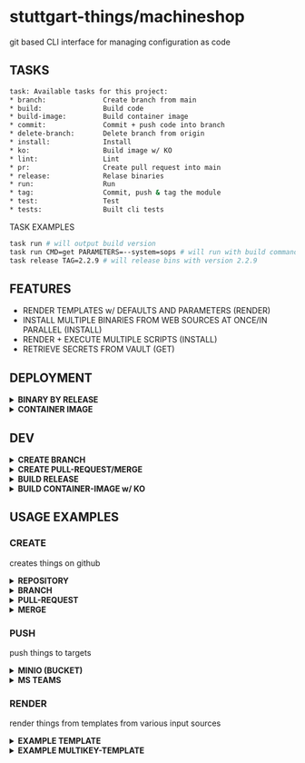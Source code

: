 # stuttgart-things/machineshop

git based CLI interface for managing configuration as code

## TASKS

```bash
task: Available tasks for this project:
* branch:              Create branch from main
* build:               Build code
* build-image:         Build container image
* commit:              Commit + push code into branch
* delete-branch:       Delete branch from origin
* install:             Install
* ko:                  Build image w/ KO
* lint:                Lint
* pr:                  Create pull request into main
* release:             Relase binaries
* run:                 Run
* tag:                 Commit, push & tag the module
* test:                Test
* tests:               Built cli tests
```

TASK EXAMPLES

```bash
task run # will output build version
task run CMD=get PARAMETERS=--system=sops # will run with build command get + parameters
task release TAG=2.2.9 # will release bins with version 2.2.9
```


## FEATURES
* RENDER TEMPLATES w/ DEFAULTS AND PARAMETERS (RENDER)
* INSTALL MULTIPLE BINARIES FROM WEB SOURCES AT ONCE/IN PARALLEL (INSTALL)
* RENDER + EXECUTE MULTIPLE SCRIPTS (INSTALL)
* RETRIEVE SECRETS FROM VAULT (GET)

## DEPLOYMENT

<details><summary><b>BINARY BY RELEASE</b></summary>

```bash
# LINUX x86_64
VERSION=v1.9.0
wget https://github.com/stuttgart-things/machineshop/releases/download/${VERSION}/machineshop_Linux_x86_64.tar.gz
tar xvfz machineshop_Linux_x86_64.tar.gz
sudo mv machineshop /usr/bin/machineshop
rm -rf LICENSE README.md
sudo chmod +x /usr/bin/machineshop
machineshop version
```

</details>

<details><summary><b>CONTAINER IMAGE</b></summary>

```bash
# RUN COMMAND
sudo nerdctl run ghcr.io/stuttgart-things/machineshop/machineshop-9c3178088556daa12a17db5edcc6b5b7:1.9.10 version
```

```bash
# JUMP INTO SHELL
nerdctl run -it --entrypoint bash \
ghcr.io/stuttgart-things/machineshop/machineshop-9c3178088556daa12a17db5edcc6b5b7:1.9.10
```

</details>


## DEV

<details><summary><b>CREATE BRANCH</b></summary>

```bash
task branch
```

</details>

<details><summary><b>CREATE PULL-REQUEST/MERGE</b></summary>

```bash
task pr
```

</details>

<details><summary><b>BUILD RELEASE</b></summary>

```bash
task release TAG=v1.8.0 # EXAMPLE VERSION
```

</details>

<details><summary><b>BUILD CONTAINER-IMAGE w/ KO</b></summary>

```bash
task ko TAG=v1.9.0 # EXAMPLE VERSION
```

</details>

## USAGE EXAMPLES

### CREATE

creates things on github

<details><summary><b>REPOSITORY</b></summary>

```bash
export GITHUB_TOKEN=<GITHUB_TOKEN>

machineshop create \
--kind repo \
--group stuttgart-things \
--repository machineshop2 \
--message "test repository - machineshop" \
--private true
```

</details>

<details><summary><b>BRANCH</b></summary>

```bash
export GITHUB_TOKEN=<GITHUB_TOKEN>

machineshop create \
--kind branch \
--branch hello \
--repository machineshop \
--group stuttgart-things \
--files "Dockerfile:Dockerfile" \
```

</details>

<details><summary><b>PULL-REQUEST</b></summary>

```bash
export GITHUB_TOKEN=<GITHUB_TOKEN>

machineshop create \
--kind pr \
--title test2 \
--branch hello \
--repository machineshop \
--group stuttgart-things \
--labels "release,deploy" # optional
```

</details>

<details><summary><b>MERGE</b></summary>

```bash
export GITHUB_TOKEN=<GITHUB_TOKEN>

machineshop create \
--kind merge \
--group stuttgart-things \
--repository stuttgart-things \
--message "test" \
--merge rebase \
--id 243
```

</details>

### PUSH

push things to targets

<details><summary><b>MINIO (BUCKET)</b></summary>

```bash
export MINIO_ACCESS_KEY=sthings
export MINIO_SECRET_KEY=<PASSWORD>
export MINIO_ADDR=artifacts.automation.sthings-vsphere.labul.sva.de
export MINIO_SECURE=true

machineshop push \
--target minio \
--source pod.yaml \
--destination manifests:pod-example.yaml # <BUCKET>:<OBECTNAME>
```

</details>

<details><summary><b>MS TEAMS</b></summary>

```bash
WEBHOOK_URL=https://365sva.webhook...

machineshop push \
--target teams \
--source "hello from machineshop cli" \
--destination ${WEBHOOK_URL} \
--color blue
```

</details>

### RENDER

render things from templates from various input sources

<details><summary><b>EXAMPLE TEMPLATE</b></summary>

```yaml
---
runs:
  packagePublishHelmChart:
    # FLAT VALUE
    name: package-publish-{{ .chartName }}

# LOOP OVER LIST
{{ range .food }}
- {{ . }}{{ end }}

# RANDOM ELEMENT FROM EXISTING LIST
favoriteFood: {{ .RANDOMfood }}
cpu: {{ .vmConfig_l_cpu }}
ram: {{ .vmConfig_m_ram }}
```

</details>

<details><summary><b>EXAMPLE MULTIKEY-TEMPLATE</b></summary>

```yaml
---
template:
  nfsCsi: |
    apiVersion: kustomize.toolkit.fluxcd.io/v1
    kind: Kustomization
    metadata:
      name: nfs-csi
      namespace: {{ .namespace }}
    spec:
      interval: {{ .interval }}
# ...
longhorn: |
    apiVersion: kustomize.toolkit.fluxcd.io/v1
    kind: Kustomization
    metadata:
      name: longhorn
      namespace: {{ .namespace}}
#...
```

<details><summary><b>EXAMPLE DEFAULTS FILE</b></summary>

```yaml
---
chartName: helloHelm


food:
  - schnitzel
  - apple
  - hamburger

vmConfig:
  m:
    cpu: 6
    ram: 8192
  l:
    cpu: 8
    ram: 10240
```

</details>

<details><summary><b>LOCAL</b></summary>

```bash
machineshop render \
--source local \
--template ../golang/machineshop/tests/template-square.yaml \
--brackets square \
--output stdout \
--defaults /home/sthings/projects/stuttgart-things/packer/environments/labul-pve.yaml
```

</details>

<details><summary><b>GIT</b></summary>

```bash
machineshop render --source git \
--git https://github.com/stuttgart-things/stuttgart-things.git \
--defaults packer/environments/labul-vsphere.yaml \
--template packer/os/ubuntu23-vsphere.pkr.tpl.hcl \
--output stdout
```

</details>

<details><summary><b>MULTIKEY-YAML</b></summary>

```bash
machineshop render \
--source local \
--template tests/infra.yaml \
--output stdout \
--kind multikey \
--key longhorn \
--defaults tests/default.yaml
```

</details>

### DELETE

delete things on git(hub)

<details><summary><b>BRANCH</b></summary>

```bash
export GITHUB_TOKEN=<GITHUB_TOKEN>

machineshop delete \
--kind branch \
--branch hello \
--repository stuttgart-things \
--group stuttgart-things
```

</details>

<details><summary><b>FILES</b></summary>

```bash
export GITHUB_TOKEN=<GITHUB_TOKEN>

machineshop delete \
--kind files \
--branch main \
--repository stuttgart-things \
--group stuttgart-things \
--files ".github/workflows/lint-k8s-manifests.yaml" \
--user patrick-hermann-sva
```

</details>

### GET

get things from systems

<details><summary><b>VAULT-REQUIREMENT: VAULT APPROLE EXPORTS</b></summary>

```bash
export VAULT_NAMESPACE=root
export VAULT_ROLE_ID=1d42d7e7-8c14-e5f9-801d-b3ecef416616
export VAULT_SECRET_ID=<SECRET>
export VAULT_ADDR=https://≤VAULT_ADDR>[:8200]
```

</details>

<details><summary><b>SOPS-REQUIREMENT: AGE_KEY EXPORTS</b></summary>

```bash
export SOPS_AGE_KEY=AGE-...
# or
export SOPS_AGE_KEY_FILE=home/sthings/projects/golang/sops/sops.key
```

</details>

<details><summary><b>GET VAULT SECRET VALUE BY PATH</b></summary>

```bash
machineshop get --path apps/data/scr:password | tail -n +8

machineshop get --path apps/data/scr:password --output file --destination /tmp/password.txt

machineshop get --path kubeconfigs/data/dev21:kubeconfig --output file --destination /tmp/dev211 --b64 true
```

</details>

<details><summary><b>GET SOPS SECRET VALUE BY PATH</b></summary>

```bash
machineshop get --system=sops --path=/home/sthings/projects/golang/sops/bla.yaml:password | tail -n +11
```

</details>

## LICENSE

<details><summary><b>APACHE 2.0</b></summary>

Copyright 2023 patrick hermann.

Licensed under the Apache License, Version 2.0 (the "License");
you may not use this file except in compliance with the License.
You may obtain a copy of the License at

    http://www.apache.org/licenses/LICENSE-2.0

Unless required by applicable law or agreed to in writing, software
distributed under the License is distributed on an "AS IS" BASIS,
WITHOUT WARRANTIES OR CONDITIONS OF ANY KIND, either express or implied.
See the License for the specific language governing permissions and
limitations under the License.

</details>

Author Information
------------------
Patrick Hermann, stuttgart-things 05/2023
